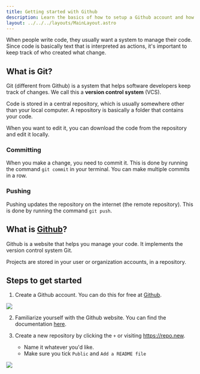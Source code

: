 ```yaml
---
title: Getting started with Github
description: Learn the basics of how to setup a Github account and how to use it.
layout: ../../../layouts/MainLayout.astro
---
```


When people write code, they usually want a system to manage their code. Since code is basically text that is interpreted as actions, it's important to keep track of who created what change.

## What is Git?

Git (different from Github) is a system that helps software developers keep track of changes. We call this a **version control system** (VCS).

Code is stored in a central repository, which is usually somewhere other than your local computer. A repository is basically a folder that contains your code. 

When you want to edit it, you can download the code from the repository and edit it locally.

### Committing
    
When you make a change, you need to commit it. This is done by running the command `git commit` in your terminal. You can make multiple commits in a row.

### Pushing

Pushing updates the repository on the internet (the remote repository). This is done by running the command `git push`.

## What is [Github](https://github.com)?

Github is a website that helps you manage your code. It implements the version control system Git.

Projects are stored in your user or organization accounts, in a repository.

## Steps to get started

1. Create a Github account. You can do this for free at [Github](https://github.com/signup).

![](/images/setup-github/sign-up.png)

2. Familiarize yourself with the Github website. You can find the documentation [here](https://help.github.com/en/github/getting-started-with-github/).

3. Create a new repository by clicking the `+` or visiting https://repo.new. 
    - Name it whatever you'd like.
    - Make sure you tick `Public` and `Add a README file`

![](/images/setup-github/tick-readme.png)